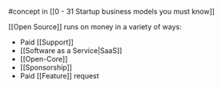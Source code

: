 #concept in [[0 - 31 Startup business models you must know]]

[[Open Source]]  runs on money in a variety of ways:
- Paid [[Support]]
- [[Software as a Service|SaaS]]
- [[Open-Core]]
- [[Sponsorship]]
- Paid [[Feature]] request